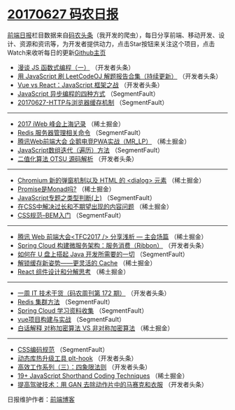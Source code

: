 # [20170627 码农日报](https://toutiao.qdkfweb.cn/date/2017/06/27)

[前端日报](https://qdkfweb.cn/c/news)栏目数据来自[码农头条](https://toutiao.qdkfweb.cn/)（我开发的爬虫），每日分享前端、移动开发、设计、资源和资讯等，为开发者提供动力，点击Star按钮来关注这个项目，点击Watch来收听每日的更新[Github主页](https://github.com/kujian/frontendDaily)
* [漫谈 JS 函数式编程（一）](https://toutiao.qdkfweb.cn/42724.html) （开发者头条）
* [用 JavaScript 刷 LeetCodeOJ 解题报告合集（持续更新）](https://toutiao.qdkfweb.cn/42734.html) （开发者头条）
* [Vue vs React：JavaScript 框架之战](https://toutiao.qdkfweb.cn/42726.html) （开发者头条）
* [JavaScript 异步编程的四种方式](https://toutiao.qdkfweb.cn/42696.html) （SegmentFault）
* [20170627-HTTP与浏览器缓存机制](https://toutiao.qdkfweb.cn/42697.html) （SegmentFault）

***
* [2017 iWeb 峰会上海记录](https://toutiao.qdkfweb.cn/42673.html) （稀土掘金）
* [Redis 服务器管理相关命令](https://toutiao.qdkfweb.cn/42702.html) （SegmentFault）
* [腾讯Web前端大会 企鹅电竞PWA实战（MR_LP）](https://toutiao.qdkfweb.cn/42663.html) （稀土掘金）
* [JavaScript数组迭代（遍历）方法](https://toutiao.qdkfweb.cn/42703.html) （SegmentFault）
* [二值化算法 OTSU 源码解析](https://toutiao.qdkfweb.cn/42735.html) （开发者头条）

***
* [Chromium 新的弹窗机制以及 HTML 的 &lt;dialog&gt; 元素](https://toutiao.qdkfweb.cn/42664.html) （稀土掘金）
* [Promise是Monad吗?](https://toutiao.qdkfweb.cn/42675.html) （稀土掘金）
* [JavaScript专题之类型判断(上)](https://toutiao.qdkfweb.cn/42704.html) （SegmentFault）
* [在CSS中解决过长和不期望出现的内容问题](https://toutiao.qdkfweb.cn/42676.html) （稀土掘金）
* [CSS规范&#8211;BEM入门](https://toutiao.qdkfweb.cn/42705.html) （SegmentFault）

***
* [腾讯 Web 前端大会&lt;TFC2017 /&gt; 分享浅析 &#8212; 主会场篇](https://toutiao.qdkfweb.cn/42677.html) （稀土掘金）
* [Spring Cloud 构建微服务架构：服务消费（Ribbon）](https://toutiao.qdkfweb.cn/42727.html) （开发者头条）
* [如何在 U 盘上搭起 Java 开发所需要的一切](https://toutiao.qdkfweb.cn/42707.html) （SegmentFault）
* [解锁缓存新姿势——更灵活的 Cache](https://toutiao.qdkfweb.cn/42668.html) （稀土掘金）
* [React 组件设计和分解思考](https://toutiao.qdkfweb.cn/42669.html) （稀土掘金）

***
* [一周 IT 技术干货（码农周刊第 172 期）](https://toutiao.qdkfweb.cn/42719.html) （开发者头条）
* [Redis 集群方法](https://toutiao.qdkfweb.cn/42698.html) （SegmentFault）
* [Spring Cloud 学习资料收集](https://toutiao.qdkfweb.cn/42709.html) （SegmentFault）
* [vue项目构建与实战](https://toutiao.qdkfweb.cn/42699.html) （SegmentFault）
* [白话解释 对称加密算法 VS 非对称加密算法](https://toutiao.qdkfweb.cn/42660.html) （稀土掘金）

***
* [CSS编码规范](https://toutiao.qdkfweb.cn/42700.html) （SegmentFault）
* [动态库热升级工具 plt-hook](https://toutiao.qdkfweb.cn/42732.html) （开发者头条）
* [高效工作系列（三）：四象限法则](https://toutiao.qdkfweb.cn/42733.html) （开发者头条）
* [19+ JavaScript Shorthand Coding Techniques](https://toutiao.qdkfweb.cn/42662.html) （稀土掘金）
* [提高驾驶技术：用 GAN 去除动作片中的马赛克和衣服](https://toutiao.qdkfweb.cn/42712.html) （开发者头条）

日报维护作者：[前端博客](https://qdkfweb.cn/) 